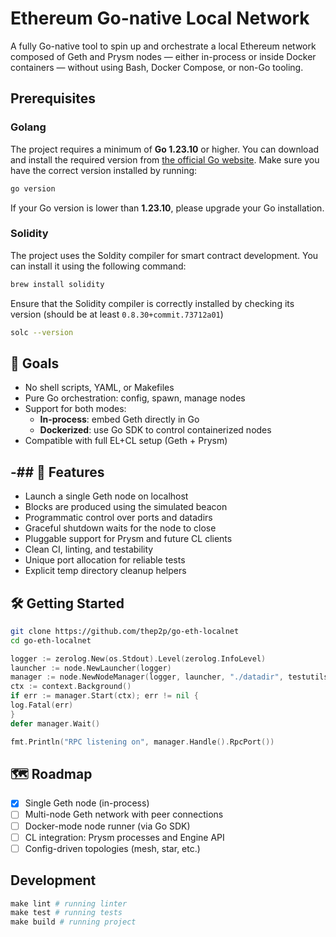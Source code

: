 # Ethereum Go-native Local Network

A fully Go-native tool to spin up and orchestrate a local Ethereum network composed of Geth and Prysm nodes — either in-process or inside Docker
containers — without using Bash, Docker Compose, or non-Go tooling.

## Prerequisites

### Golang

The project requires a minimum of **Go 1.23.10** or higher. You can download and install the required version
from [the official Go website](https://go.dev/dl/). Make sure you have the correct version installed by running:

```bash
go version
```

If your Go version is lower than **1.23.10**, please upgrade your Go installation.

### Solidity

The project uses the Soldity compiler for smart contract development. You can install it using the following command:

```bash
brew install solidity
```

Ensure that the Solidity compiler is correctly installed by checking its version (should be at least `0.8.30+commit.73712a01`)

```bash
solc --version
```

## 🎯 Goals

- No shell scripts, YAML, or Makefiles
- Pure Go orchestration: config, spawn, manage nodes
- Support for both modes:
    - **In-process**: embed Geth directly in Go
    - **Dockerized**: use Go SDK to control containerized nodes
- Compatible with full EL+CL setup (Geth + Prysm)

-## 🚀 Features
-

- Launch a single Geth node on localhost
- Blocks are produced using the simulated beacon
- Programmatic control over ports and datadirs
- Graceful shutdown waits for the node to close
- Pluggable support for Prysm and future CL clients
- Clean CI, linting, and testability
- Unique port allocation for reliable tests
- Explicit temp directory cleanup helpers

## 🛠️ Getting Started

```bash
git clone https://github.com/thep2p/go-eth-localnet
cd go-eth-localnet
```

```go
logger := zerolog.New(os.Stdout).Level(zerolog.InfoLevel)
launcher := node.NewLauncher(logger)
manager := node.NewNodeManager(logger, launcher, "./datadir", testutils.NewPort)
ctx := context.Background()
if err := manager.Start(ctx); err != nil {
log.Fatal(err)
}
defer manager.Wait()

fmt.Println("RPC listening on", manager.Handle().RpcPort())
```

## 🗺️ Roadmap

- [x] Single Geth node (in-process)
- [ ] Multi-node Geth network with peer connections
- [ ] Docker-mode node runner (via Go SDK)
- [ ] CL integration: Prysm processes and Engine API
- [ ] Config-driven topologies (mesh, star, etc.)

## Development

```makefile
make lint # running linter
make test # running tests
make build # running project
```